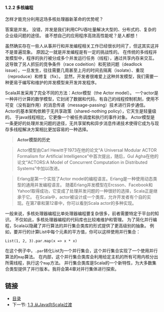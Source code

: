 #### 1.2.2 多核编程

怎样才能充分利用这场多核处理器新革命的优势呢？

答案是并发。
没错，并发是我们利用CPU吞吐量解决大型的、分布式的、复杂的企业级问题的途径。
谁不想自己的应用程序高效高性能呢？是人都想！

虽然确实存在一些人从事并行和并发编程相关工作已经很长时间了，但这其实这并不是普遍现象。
原因之一就是并发编程是有一定的挑战性的。
在传统的多线程并发模型中，程序的执行被分成多个并发运行任务（线程），通过共享内存来交互。
这导致了另人抓狂的竞争条件（race codeition）和死锁问题（deadlock issue），一旦发生，往往需要几周甚至上月的时间去隔离（isolate）、重现（reproduce）和修复（fix）。
显然，开发者很难爱上这种并发模型，我们需要一种更易于编写和维护的并发模型来开发并发程序。

Scala并发采用了完全不同的方法：Actor模型（the Actor model）。
一个actor是一种并行计算的数学模型，它封闭了数据和代码，有自己的线程控制机制，使用不可变（没有副作用）的消息传递（message-passing）技术进行异步通信。
Actor的基本架构依赖于无共享政策（shared-nothing policy），它天生是轻量级的。
于java线程相比，它更像一个被任务调度和执行的事件对象。
Actor模型是一条更好的处理并发问题的途径，无共享架构和异步消息传递技术使得它成为与现存多线程解决方案相比更加容易的一种选择。

>**Actor模型的历史**

>Actor模型由Carl Hewitt于1973在他的论文“A Universal Modular ACTOR Formalism for Artificial Intelligence”中首次提出，随后，Gul Agha在他的论文“ACTORS:A Model of Concurrent Computation in Distributed Systems”中加以改进。

>Erlang是第一个实现了Actor model的编程语言。Erlang是一种使用动态类型的通用并发编程语言。
随着Erlang并发模型在Ercsson、Facebook和Yahoo!取得成功，它变成了处理并发问题的一种很好的选择，Scala正是继承于它。
在Scala中，actor被设计成一个类库，允许开发者有个自的实现。在第7章和第12章中，你可以看到Scala actor的多种实现。


一般来说，多核处理器编程比单处理器编程要复杂很多，前者需要特定于平台的知识。
不仅如此，多核处理器编程的代码库也比较难维护和管理。
为了简化并行编程，Scala以隐藏了并行算法的并行集合类库的形式提供了更高级别的抽象。
例如，要并行的计算List中每个元素的平方值，你可以这样使用并行集合：

`List(1, 2, 3).par.map(x => x * x)`

在这个例子中，`.par`转化List为一个并行集合，这个并行集合实现了一个使用并行算法的`map`算法。
在内部，这个并行集合类库会利用给定主机的所有可用内核分出所需线程，执行这个`map`方法。
并行集合类库是Scala的一个新特性，为大多数集合类型提供了并行版本。我将会第4章对并行集体进行探索。


## 链接
- [目录](../README.md)
- 下一节: [1.3 从Java向Scala过渡](1.1.3.md)
